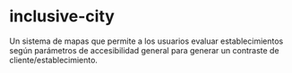 # inclusive-city
Un sistema de mapas que permite a los usuarios evaluar establecimientos según parámetros de accesibilidad general para generar un contraste de cliente/establecimiento.
